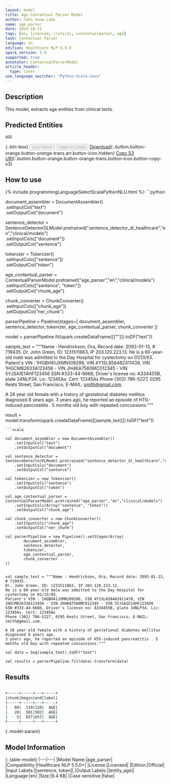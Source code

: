 ```yaml
---
layout: model
title: Age Contextual Parser Model
author: John Snow Labs
name: age_parser
date: 2024-10-23
tags: [en, licensed, clinical, contextualparser, age]
task: Contextual Parser
language: en
edition: Healthcare NLP 5.5.0
spark_version: 3.0
supported: true
annotator: ContextualParserModel
article_header:
  type: cover
use_language_switcher: "Python-Scala-Java"
---
```


## Description

This model, extracts age entities from clinical texts.

## Predicted Entities

`AGE`

{:.btn-box}
<button class="button button-orange" disabled>Live Demo</button>
<button class="button button-orange" disabled>Open in Colab</button>
[Download](https://s3.amazonaws.com/auxdata.johnsnowlabs.com/clinical/models/age_parser_en_5.5.0_3.0_1729685468983.zip){:.button.button-orange.button-orange-trans.arr.button-icon.hidden}
[Copy S3 URI](s3://auxdata.johnsnowlabs.com/clinical/models/age_parser_en_5.5.0_3.0_1729685468983.zip){:.button.button-orange.button-orange-trans.button-icon.button-copy-s3}

## How to use



<div class="tabs-box" markdown="1">
{% include programmingLanguageSelectScalaPythonNLU.html %}
```python

document_assembler = DocumentAssembler() \
    .setInputCol("text") \
    .setOutputCol("document")

sentence_detector = SentenceDetectorDLModel.pretrained("sentence_detector_dl_healthcare","en","clinical/models")\
    .setInputCols(["document"])\
    .setOutputCol("sentence")

tokenizer = Tokenizer() \
    .setInputCols(["sentence"]) \
    .setOutputCol("token")

age_contextual_parser = ContextualParserModel.pretrained("age_parser","en","clinical/models") \
    .setInputCols(["sentence", "token"]) \
    .setOutputCol("chunk_age")

chunk_converter = ChunkConverter() \
    .setInputCols(["chunk_age"]) \
    .setOutputCol("ner_chunk")

parserPipeline = Pipeline(stages=[
        document_assembler,
        sentence_detector,
        tokenizer,
        age_contextual_parser,
        chunk_converter
        ])

model = parserPipeline.fit(spark.createDataFrame([[""]]).toDF("text"))

sample_text = """Name : Hendrickson, Ora, Record date: 2093-01-13, # 719435.
Dr. John Green, ID: 1231511863, IP 203.120.223.13.
He is a 60-year-old male was admitted to the Day Hospital for cystectomy on 01/13/93.
Patient's VIN : 1HGBH41JXMN109286, VIN 4Y1SL65848Z411439, VIN 1HGCM82633A123456 - VIN JH4KA7560MC012345 - VIN 5YJSA1E14HF123456
SSN #333-44-6666, Driver's license no: A334455B, plate 34NLP34. Lic: 12345As. Cert: 12345As
Phone (302) 786-5227, 0295 Keats Street, San Francisco, E-MAIL: smith@gmail.com.

A 28 year old female with a history of gestational diabetes mellitus diagnosed 8 years ago.
3 years ago, he reported an episode of HTG-induced pancreatitis . 5 months old boy with repeated concussions."""

result = model.transform(spark.createDataFrame([[sample_text]]).toDF("text"))

```
```scala

val document_assembler = new DocumentAssembler()
    .setInputCol("text")
    .setOutputCol("document")

val sentence_detector = SentenceDetectorDLModel.pretrained("sentence_detector_dl_healthcare","en","clinical/models")
    .setInputCols("document")
    .setOutputCol("sentence")

val tokenizer = new Tokenizer()
    .setInputCols("sentence")
    .setOutputCol("token")

val age_contextual_parser = ContextualParserModel.pretrained("age_parser","en","clinical/models")
    .setInputCols(Array("sentence", "token"))
    .setOutputCol("chunk_age")

val chunk_converter = new ChunkConverter()
    .setInputCols("chunk_age")
    .setOutputCol("ner_chunk")

val parserPipeline = new Pipeline().setStages(Array(
        document_assembler,
        sentence_detector,
        tokenizer,
        age_contextual_parser,
        chunk_converter
))


val sample_text = """Name : Hendrickson, Ora, Record date: 2093-01-13, # 719435.
Dr. John Green, ID: 1231511863, IP 203.120.223.13.
He is a 60-year-old male was admitted to the Day Hospital for cystectomy on 01/13/93.
Patient's VIN : 1HGBH41JXMN109286, VIN 4Y1SL65848Z411439, VIN 1HGCM82633A123456 - VIN JH4KA7560MC012345 - VIN 5YJSA1E14HF123456
SSN #333-44-6666, Driver's license no: A334455B, plate 34NLP34. Lic: 12345As. Cert: 12345As
Phone (302) 786-5227, 0295 Keats Street, San Francisco, E-MAIL: smith@gmail.com.

A 28 year old female with a history of gestational diabetes mellitus diagnosed 8 years ago.
3 years ago, he reported an episode of HTG-induced pancreatitis . 5 months old boy with repeated concussions."""

val data = Seq(sample_text).toDF("text")

val results = parserPipeline.fit(data).transform(data)

```
</div>

## Results

```bash

+-----+-----+---+-----+
|chunk|begin|end|label|
+-----+-----+---+-----+
|   60|  119|120|  AGE|
|   28|  501|502|  AGE|
|    5|  657|657|  AGE|
+-----+-----+---+-----+

```

{:.model-param}
## Model Information

{:.table-model}
|---|---|
|Model Name:|age_parser|
|Compatibility:|Healthcare NLP 5.5.0+|
|License:|Licensed|
|Edition:|Official|
|Input Labels:|[sentence, token]|
|Output Labels:|[entity_age]|
|Language:|en|
|Size:|9.4 KB|
|Case sensitive:|false|